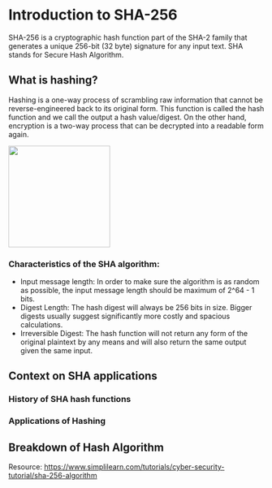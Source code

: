# Introduction to SHA-256

SHA-256 is a cryptographic hash function part of the SHA-2 family that generates a unique 256-bit (32 byte) signature for any input text. SHA stands for Secure Hash Algorithm.

## What is hashing?

Hashing is a one-way process of scrambling raw information that cannot be reverse-engineered back to its original form. This function is called the hash function and we call the output a hash value/digest. On the other hand, encryption is a two-way process that can be decrypted into a readable form again.

<img src="https://www.simplilearn.com/ice9/free_resources_article_thumb/hashing1.PNG" width="200" height="200" />

### Characteristics of the SHA algorithm:

* Input message length: In order to make sure the algorithm is as random as possible, the input message length should be maximum of 2^64 - 1 bits.
* Digest Length: The hash digest will always be 256 bits in size. Bigger digests usually suggest significantly more costly and spacious calculations.
* Irreversible Digest: The hash function will not return any form of the original plaintext by any means and will also return the same output given the same input.

## Context on SHA applications

### History of SHA hash functions

### Applications of Hashing

## Breakdown of Hash Algorithm

Resource: https://www.simplilearn.com/tutorials/cyber-security-tutorial/sha-256-algorithm
